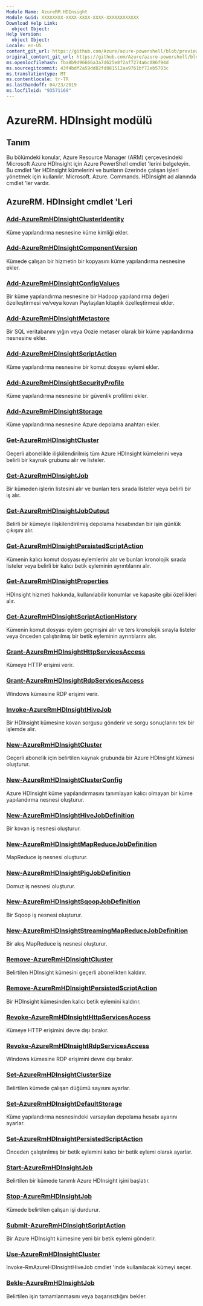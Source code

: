 ```yaml
---
Module Name: AzureRM.HDInsight
Module Guid: XXXXXXXX-XXXX-XXXX-XXXX-XXXXXXXXXXXX
Download Help Link:
  object Object: 
Help Version:
  object Object: 
Locale: en-US
content_git_url: https://github.com/Azure/azure-powershell/blob/preview/src/ResourceManager/HDInsight/Commands.HDInsight/help/AzureRM.HDInsight.md
original_content_git_url: https://github.com/Azure/azure-powershell/blob/preview/src/ResourceManager/HDInsight/Commands.HDInsight/help/AzureRM.HDInsight.md
ms.openlocfilehash: fba8b9d96666a3a7d625e8f2af7274a6c086f94d
ms.sourcegitcommit: 43f4bdf2a59dd82fd881512aa9761bf72eb5703c
ms.translationtype: MT
ms.contentlocale: tr-TR
ms.lasthandoff: 04/23/2019
ms.locfileid: "93571169"
---
```

# AzureRM. HDInsight modülü
## Tanım
Bu bölümdeki konular, Azure Resource Manager (ARM) çerçevesindeki Microsoft Azure HDInsight için Azure PowerShell cmdlet 'lerini belgeleyin. Bu cmdlet 'ler HDInsight kümelerini ve bunların üzerinde çalışan işleri yönetmek için kullanılır. Microsoft. Azure. Commands. HDInsight ad alanında cmdlet 'ler vardır.

## AzureRM. HDInsight cmdlet 'Leri
### [Add-AzureRmHDInsightClusterIdentity](Add-AzureRmHDInsightClusterIdentity.md)
Küme yapılandırma nesnesine küme kimliği ekler.

### [Add-AzureRmHDInsightComponentVersion](Add-AzureRmHDInsightComponentVersion.md)
Kümede çalışan bir hizmetin bir kopyasını küme yapılandırma nesnesine ekler.

### [Add-AzureRmHDInsightConfigValues](Add-AzureRmHDInsightConfigValues.md)
Bir küme yapılandırma nesnesine bir Hadoop yapılandırma değeri özelleştirmesi ve/veya kovan Paylaşılan kitaplık özelleştirmesi ekler.

### [Add-AzureRmHDInsightMetastore](Add-AzureRmHDInsightMetastore.md)
Bir SQL veritabanını yığın veya Oozie metaser olarak bir küme yapılandırma nesnesine ekler.

### [Add-AzureRmHDInsightScriptAction](Add-AzureRmHDInsightScriptAction.md)
Küme yapılandırma nesnesine bir komut dosyası eylemi ekler.

### [Add-AzureRmHDInsightSecurityProfile](Add-AzureRmHDInsightSecurityProfile.md)
Küme yapılandırma nesnesine bir güvenlik profilimi ekler.

### [Add-AzureRmHDInsightStorage](Add-AzureRmHDInsightStorage.md)
Küme yapılandırma nesnesine Azure depolama anahtarı ekler.

### [Get-AzureRmHDInsightCluster](Get-AzureRmHDInsightCluster.md)
Geçerli abonelikle ilişkilendirilmiş tüm Azure HDInsight kümelerini veya belirli bir kaynak grubunu alır ve listeler.

### [Get-AzureRmHDInsightJob](Get-AzureRmHDInsightJob.md)
Bir kümeden işlerin listesini alır ve bunları ters sırada listeler veya belirli bir iş alır.

### [Get-AzureRmHDInsightJobOutput](Get-AzureRmHDInsightJobOutput.md)
Belirli bir kümeyle ilişkilendirilmiş depolama hesabından bir işin günlük çıkışını alır.

### [Get-AzureRmHDInsightPersistedScriptAction](Get-AzureRmHDInsightPersistedScriptAction.md)
Kümenin kalıcı komut dosyası eylemlerini alır ve bunları kronolojik sırada listeler veya belirli bir kalıcı betik eyleminin ayrıntılarını alır.

### [Get-AzureRmHDInsightProperties](Get-AzureRmHDInsightProperties.md)
HDInsight hizmeti hakkında, kullanılabilir konumlar ve kapasite gibi özellikleri alır.

### [Get-AzureRmHDInsightScriptActionHistory](Get-AzureRmHDInsightScriptActionHistory.md)
Kümenin komut dosyası eylem geçmişini alır ve ters kronolojik sırayla listeler veya önceden çalıştırılmış bir betik eyleminin ayrıntılarını alır.

### [Grant-AzureRmHDInsightHttpServicesAccess](Grant-AzureRmHDInsightHttpServicesAccess.md)
Kümeye HTTP erişimi verir.

### [Grant-AzureRmHDInsightRdpServicesAccess](Grant-AzureRmHDInsightRdpServicesAccess.md)
Windows kümesine RDP erişimi verir.

### [Invoke-AzureRmHDInsightHiveJob](Invoke-AzureRmHDInsightHiveJob.md)
Bir HDInsight kümesine kovan sorgusu gönderir ve sorgu sonuçlarını tek bir işlemde alır.

### [New-AzureRmHDInsightCluster](New-AzureRmHDInsightCluster.md)
Geçerli abonelik için belirtilen kaynak grubunda bir Azure HDInsight kümesi oluşturur.

### [New-AzureRmHDInsightClusterConfig](New-AzureRmHDInsightClusterConfig.md)
Azure HDInsight küme yapılandırmasını tanımlayan kalıcı olmayan bir küme yapılandırma nesnesi oluşturur.

### [New-AzureRmHDInsightHiveJobDefinition](New-AzureRmHDInsightHiveJobDefinition.md)
Bir kovan iş nesnesi oluşturur.

### [New-AzureRmHDInsightMapReduceJobDefinition](New-AzureRmHDInsightMapReduceJobDefinition.md)
MapReduce iş nesnesi oluşturur.

### [New-AzureRmHDInsightPigJobDefinition](New-AzureRmHDInsightPigJobDefinition.md)
Domuz iş nesnesi oluşturur.

### [New-AzureRmHDInsightSqoopJobDefinition](New-AzureRmHDInsightSqoopJobDefinition.md)
Bir Sqoop iş nesnesi oluşturur.

### [New-AzureRmHDInsightStreamingMapReduceJobDefinition](New-AzureRmHDInsightStreamingMapReduceJobDefinition.md)
Bir akış MapReduce iş nesnesi oluşturur.

### [Remove-AzureRmHDInsightCluster](Remove-AzureRmHDInsightCluster.md)
Belirtilen HDInsight kümesini geçerli abonelikten kaldırır.

### [Remove-AzureRmHDInsightPersistedScriptAction](Remove-AzureRmHDInsightPersistedScriptAction.md)
Bir HDInsight kümesinden kalıcı betik eylemini kaldırır.

### [Revoke-AzureRmHDInsightHttpServicesAccess](Revoke-AzureRmHDInsightHttpServicesAccess.md)
Kümeye HTTP erişimini devre dışı bırakır.

### [Revoke-AzureRmHDInsightRdpServicesAccess](Revoke-AzureRmHDInsightRdpServicesAccess.md)
Windows kümesine RDP erişimini devre dışı bırakır.

### [Set-AzureRmHDInsightClusterSize](Set-AzureRmHDInsightClusterSize.md)
Belirtilen kümede çalışan düğümü sayısını ayarlar.

### [Set-AzureRmHDInsightDefaultStorage](Set-AzureRmHDInsightDefaultStorage.md)
Küme yapılandırma nesnesindeki varsayılan depolama hesabı ayarını ayarlar.

### [Set-AzureRmHDInsightPersistedScriptAction](Set-AzureRmHDInsightPersistedScriptAction.md)
Önceden çalıştırılmış bir betik eylemini kalıcı bir betik eylemi olarak ayarlar.

### [Start-AzureRmHDInsightJob](Start-AzureRmHDInsightJob.md)
Belirtilen bir kümede tanımlı Azure HDInsight işini başlatır.

### [Stop-AzureRmHDInsightJob](Stop-AzureRmHDInsightJob.md)
Kümede belirtilen çalışan işi durdurur.

### [Submit-AzureRmHDInsightScriptAction](Submit-AzureRmHDInsightScriptAction.md)
Bir Azure HDInsight kümesine yeni bir betik eylemi gönderir.

### [Use-AzureRmHDInsightCluster](Use-AzureRmHDInsightCluster.md)
Invoke-RmAzureHDInsightHiveJob cmdlet 'inde kullanılacak kümeyi seçer.

### [Bekle-AzureRmHDInsightJob](Wait-AzureRmHDInsightJob.md)
Belirtilen işin tamamlanmasını veya başarısızlığını bekler.

